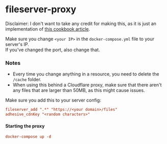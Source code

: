 # fileserver-proxy

Disclaimer: I don't want to take any credit for making this, as it is just an implementation of [this cookbook article](https://cookbook.fivem.net/2019/10/29/optimizing-resource-downloads-using-a-caching-proxy/).

Make sure you change `<your IP>` in the `docker-compose.yml` file to your server's IP. <br/>
If you've changed the port, also change that. <br/>

### Notes

- Every time you change anything in a resource, you need to delete the `/cache` folder.
- When using this behind a Cloudflare proxy, make sure that there aren't any files that are larger than 50MB, as this might cause issues.

Make sure you add this to your server config:

```conf
fileserver_add ".*" "https://<your domain>/files"
adhesive_cdnKey "<random characters>"
```

#### Starting the proxy
```conf
docker-compose up -d
```
